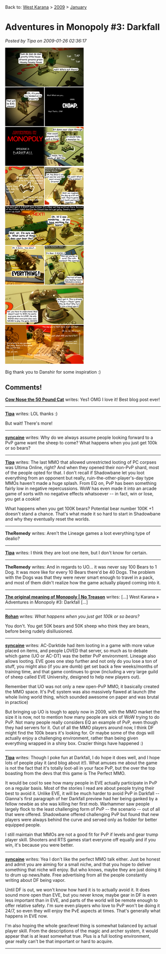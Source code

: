 Back to: [West Karana](/posts/westkarana.md) > [2009](/posts/2009/westkarana.md) > [January](./westkarana.md)
# Adventures in Monopoly #3: Darkfall

*Posted by Tipa on 2009-01-26 02:36:17*

![](../../../uploads/2009/01/monodarkfall.jpg "monodarkfall")

Big thank you to Danshir for some inspiration :)

## Comments!

**[Cow Nose the 50 Pound Cat](http://cownosethe50poundcat.blogspot.com)** writes: Yes1 OMG I love it! Best blog post ever!

---

**[Tipa](https://chasingdings.com)** writes: LOL thanks :)

But wait! There's more!

---

**[syncaine](http://syncaine.wordpress.com)** writes: Why do we always assume people looking forward to a PvP game want the sheep to come? What happens when you just get 100k or so bears?

---

**[Tipa](https://chasingdings.com)** writes: The last MMO that allowed unrestricted looting of PC corpses was Ultima Online, right? And when they opened their non-PvP shard, most of the people opted for that. I don't recall if Shadowbane let you loot everything from an opponent but really, ruin-the-other-player's-day type MMOs haven't made a huge splash. From EQ on, PvP has been something fairly low in negative repercussions. WoW has even made it into an arcade game of sorts with no negative effects whatsoever -- in fact, win or lose, you get a cookie!

What happens when you get 100K bears? Potential bear number 100K +1 doesn't stand a chance. That's what made it so hard to start in Shadowbane and why they eventually reset the worlds.

---

**TheRemedy** writes: Aren't the Lineage games a loot everything type of dealio?

---

**[Tipa](https://chasingdings.com)** writes: I think they are loot one item, but I don't know for certain.

---

**TheRemedy** writes: And in regards to UO... it was never say 100 Bears to 1 Dog. It was more like for every 10 Bears there'd be 40 Dogs. The problem with the Dogs was that they were never smart enough to travel in a pack, and most of them didn't realize how the game actually played coming into it.

---

**[The original meaning of Monopoly | No Treason](http://notreason.com/2009/01/26/the-original-meaning-of-monopoly/)** writes: [...] West Karana » Adventures in Monopoly #3: Darkfall [...]

---

**[Rohan](http://blessingofkings.blogspot.com)** writes: *What happens when you just get 100k or so bears?*

You don't. You get 50K bears and 50K sheep who think they are bears, before being rudely disillusioned.

---

**[syncaine](http://syncaine.wordpress.com)** writes: AC-Darktide had item looting in a game with more value placed on items, and people LOVED that server, so much as to debate which game (UO or AC-DT) was the better PvP environment. Lineage also allows looting. EVE goes one step further and not only do you lose a ton of stuff, you might also (if you are dumb) get set back a few weeks/months of training time, and that game continues to grow (including a very large guild of sheep called EVE University, designed to help new players out). 

Remember that UO was not only a new open-PvP MMO, it basically created the MMO space. It's PvE system was also massively flawed at launch (the whole living world thing, which sounded awesome on paper and was brutal in practice)

But bringing up UO is tough to apply now in 2009, with the MMO market the size it is now, not to mention how many people are sick of WoW trying to do PvP. Not many people really considers EQ an example of PvP, even though they had servers for it. Out of all the MMO players around now, I think DF might find the 100k bears it's looking for. Or maybe some of the dogs will actually enjoy a challenging environment, rather than being given everything wrapped in a shiny box. Crazier things have happened :)

---

**[Tipa](https://chasingdings.com)** writes: Though I poke fun at Darkfall, I do hope it does well, and I hope lots of people play it (and blog about it!). What amuses me about the game is not the fact that it's totally loot-all in your face PvP, but the over the top boasting from the devs that this game is The Perfect MMO.

It would be cool to see how many people in EVE actually participate in PvP on a regular basis. Most of the stories I read are about people trying their best to avoid it. Unlike EVE, it will be much harder to avoid PvP in Darkfall -- Gianna's first paragraph of her Darkfall preview had her being ganked by a fellow newbie as she was killing her first mob. Warhammer saw people largely flock to the least challenging form of PvP -- the scenario -- out of all that were offered. Shadowbane offered challenging PvP but found that new players were always behind the curve and served only as fodder for better equipped people.

I still maintain that MMOs are not a good fit for PvP if levels and gear trump player skill. Shooters and RTS games start everyone off equally and if you win, it's because you were better.

---

**[syncaine](http://syncaine.wordpress.com)** writes: Yea I don't like the perfect MMO talk either. Just be honest and admit you are aiming for a small niche, and that you hope to deliver something that niche will enjoy. But who knows, maybe they are just doing it to drum up news/hate. Free advertising from all the people constantly writing about DF being vapor.

Until DF is out, we won't know how hard it is to actually avoid it. It does sound more open than EVE, but you never know, maybe gear in DF is even less important than in EVE, and parts of the world will be remote enough to offer relative safety. I'm sure even players who love to PvP won't be doing it 24/7, so even they will enjoy the PvE aspects at times. That's generally what happens in EVE now.

I'm also hoping the whole gear/level thing is somewhat balanced by actual player skill. From the descriptions of the magic and archer system, it would appear that is at least somewhat true. Plus is a full looting environment, gear really can't be that important or hard to acquire.

---

